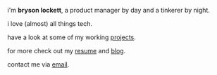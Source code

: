 ---
---

i'm **bryson lockett**, a product manager by day and a tinkerer by night.

i love (almost) all things tech.

have a look at some of my working [projects].

for more check out my [resume] and [blog].

contact me via [email].



[projects]: /projects
[resume]: /resume
[blog]: /blog
[@username]: https://twitter.com/username
[email]: mailto:bryson@lockett.us
